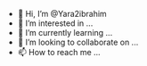 - 👋 Hi, I’m @Yara2ibrahim
- 👀 I’m interested in ...
- 🌱 I’m currently learning ...
- 💞️ I’m looking to collaborate on ...
- 📫 How to reach me ...

<!---
Yara2ibrahim/Yara2ibrahim is a ✨ special ✨ repository because its `README.md` (this file) appears on your GitHub profile.
You can click the Preview link to take a look at your changes.
--->
